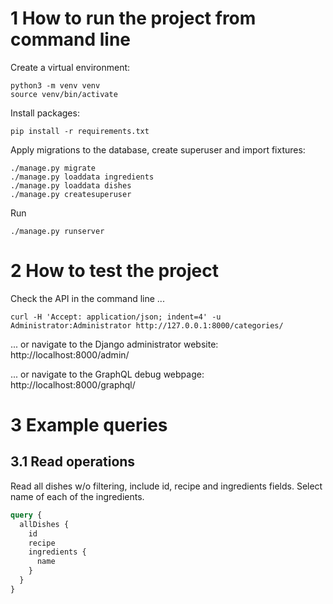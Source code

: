 # 1 How to run the project from command line
Create a virtual environment:
```shell
python3 -m venv venv
source venv/bin/activate
```
Install packages:
```shell
pip install -r requirements.txt
```

Apply migrations to the database, create superuser and import fixtures:
```shell
./manage.py migrate
./manage.py loaddata ingredients
./manage.py loaddata dishes 
./manage.py createsuperuser
```

Run
```shell
./manage.py runserver
```

# 2 How to test the project

Check the API in the command line ...
```shell
curl -H 'Accept: application/json; indent=4' -u Administrator:Administrator http://127.0.0.1:8000/categories/
```
... or navigate to the Django administrator website:
http://localhost:8000/admin/

... or navigate to the GraphQL debug webpage:
http://localhost:8000/graphql/

# 3 Example queries
## 3.1 Read operations
Read all dishes w/o filtering, include id, recipe and ingredients fields.
Select name of each of the ingredients.
```graphql
query {
  allDishes {
    id
    recipe
    ingredients {
      name
    }
  }
}
```